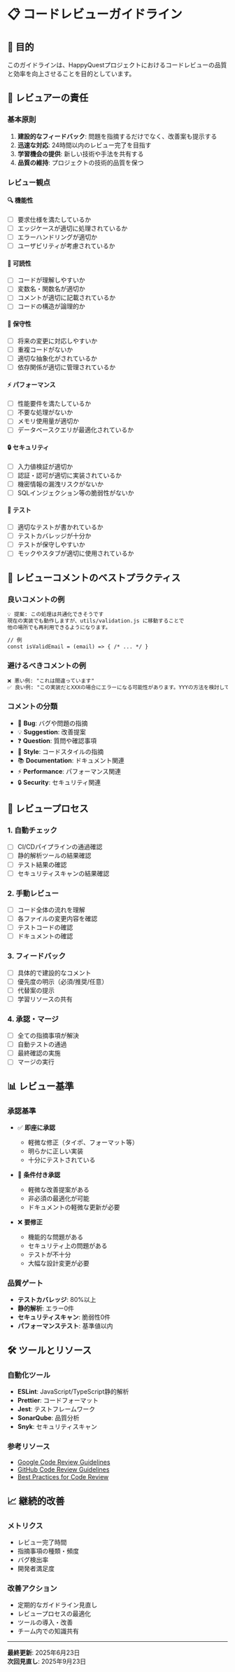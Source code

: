 # 📋 コードレビューガイドライン

## 🎯 目的
このガイドラインは、HappyQuestプロジェクトにおけるコードレビューの品質と効率を向上させることを目的としています。

## 👥 レビュアーの責任

### 基本原則
1. **建設的なフィードバック**: 問題を指摘するだけでなく、改善案も提示する
2. **迅速な対応**: 24時間以内のレビュー完了を目指す
3. **学習機会の提供**: 新しい技術や手法を共有する
4. **品質の維持**: プロジェクトの技術的品質を保つ

### レビュー観点

#### 🔍 機能性
- [ ] 要求仕様を満たしているか
- [ ] エッジケースが適切に処理されているか
- [ ] エラーハンドリングが適切か
- [ ] ユーザビリティが考慮されているか

#### 📖 可読性
- [ ] コードが理解しやすいか
- [ ] 変数名・関数名が適切か
- [ ] コメントが適切に記載されているか
- [ ] コードの構造が論理的か

#### 🔧 保守性
- [ ] 将来の変更に対応しやすいか
- [ ] 重複コードがないか
- [ ] 適切な抽象化がされているか
- [ ] 依存関係が適切に管理されているか

#### ⚡ パフォーマンス
- [ ] 性能要件を満たしているか
- [ ] 不要な処理がないか
- [ ] メモリ使用量が適切か
- [ ] データベースクエリが最適化されているか

#### 🔒 セキュリティ
- [ ] 入力値検証が適切か
- [ ] 認証・認可が適切に実装されているか
- [ ] 機密情報の漏洩リスクがないか
- [ ] SQLインジェクション等の脆弱性がないか

#### 🧪 テスト
- [ ] 適切なテストが書かれているか
- [ ] テストカバレッジが十分か
- [ ] テストが保守しやすいか
- [ ] モックやスタブが適切に使用されているか

## 📝 レビューコメントのベストプラクティス

### 良いコメントの例
```markdown
💡 提案: この処理は共通化できそうです
現在の実装でも動作しますが、utils/validation.js に移動することで
他の場所でも再利用できるようになります。

// 例
const isValidEmail = (email) => { /* ... */ }
```

### 避けるべきコメントの例
```markdown
❌ 悪い例: "これは間違っています"
✅ 良い例: "この実装だとXXXの場合にエラーになる可能性があります。YYYの方法を検討してみてください。"
```

### コメントの分類
- 🐛 **Bug**: バグや問題の指摘
- 💡 **Suggestion**: 改善提案
- ❓ **Question**: 質問や確認事項
- 🎨 **Style**: コードスタイルの指摘
- 📚 **Documentation**: ドキュメント関連
- ⚡ **Performance**: パフォーマンス関連
- 🔒 **Security**: セキュリティ関連

## 🚀 レビュープロセス

### 1. 自動チェック
- [ ] CI/CDパイプラインの通過確認
- [ ] 静的解析ツールの結果確認
- [ ] テスト結果の確認
- [ ] セキュリティスキャンの結果確認

### 2. 手動レビュー
- [ ] コード全体の流れを理解
- [ ] 各ファイルの変更内容を確認
- [ ] テストコードの確認
- [ ] ドキュメントの確認

### 3. フィードバック
- [ ] 具体的で建設的なコメント
- [ ] 優先度の明示（必須/推奨/任意）
- [ ] 代替案の提示
- [ ] 学習リソースの共有

### 4. 承認・マージ
- [ ] 全ての指摘事項が解決
- [ ] 自動テストの通過
- [ ] 最終確認の実施
- [ ] マージの実行

## 📊 レビュー基準

### 承認基準
- ✅ **即座に承認**
  - 軽微な修正（タイポ、フォーマット等）
  - 明らかに正しい実装
  - 十分にテストされている

- 🔄 **条件付き承認**
  - 軽微な改善提案がある
  - 非必須の最適化が可能
  - ドキュメントの軽微な更新が必要

- ❌ **要修正**
  - 機能的な問題がある
  - セキュリティ上の問題がある
  - テストが不十分
  - 大幅な設計変更が必要

### 品質ゲート
- **テストカバレッジ**: 80%以上
- **静的解析**: エラー0件
- **セキュリティスキャン**: 脆弱性0件
- **パフォーマンステスト**: 基準値以内

## 🛠️ ツールとリソース

### 自動化ツール
- **ESLint**: JavaScript/TypeScript静的解析
- **Prettier**: コードフォーマット
- **Jest**: テストフレームワーク
- **SonarQube**: 品質分析
- **Snyk**: セキュリティスキャン

### 参考リソース
- [Google Code Review Guidelines](https://google.github.io/eng-practices/review/)
- [GitHub Code Review Guidelines](https://docs.github.com/en/pull-requests/collaborating-with-pull-requests/reviewing-changes-in-pull-requests)
- [Best Practices for Code Review](https://smartbear.com/learn/code-review/best-practices-for-peer-code-review/)

## 📈 継続的改善

### メトリクス
- レビュー完了時間
- 指摘事項の種類・頻度
- バグ検出率
- 開発者満足度

### 改善アクション
- 定期的なガイドライン見直し
- レビュープロセスの最適化
- ツールの導入・改善
- チーム内での知識共有

---

**最終更新**: 2025年6月23日  
**次回見直し**: 2025年9月23日